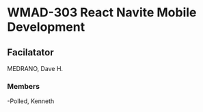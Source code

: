 # WMAD-303 React Navite Mobile Development

## Facilatator 
MEDRANO, Dave H.

### Members 
-Polled, Kenneth
